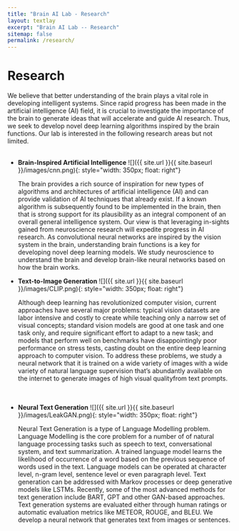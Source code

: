 ```yaml
---
title: "Brain AI Lab - Research"
layout: textlay
excerpt: "Brain AI Lab -- Research"
sitemap: false
permalink: /research/
---
```


# Research

We believe that better understanding of the brain plays a vital role in developing intelligent systems. Since rapid progress has been made in the artificial intelligence (AI) field, it is crucial to investigate the importance of the brain to generate ideas that will accelerate and guide AI research. Thus, we seek to develop novel deep learning algorithms inspired by the brain functions. Our lab is interested in the following research areas but not limited.<br><br>

- **Brain-Inspired Artificial Intelligence** ![]({{ site.url }}{{ site.baseurl }}/images/cnn.png){: style="width: 350px; float: right"}
  
  The brain provides a rich source of inspiration for new types of algorithms and architectures of artificial intelligence (AI) and can provide validation of AI techniques that already exist. If a known algorithm is subsequently found to be implemented in the brain, then that is strong support for its plausibility as an integral component of an overall general intelligence system. Our view is that leveraging in-sights gained from neuroscience research will expedite progress in AI research. As convolutional neural networks are inspired by the vision system in the brain, understanding brain functions is a key for developing novel deep learning models. We study neuroscience to understand the brain and develop brain-like neural networks based on how the brain works.

- **Text-to-Image Generation** ![]({{ site.url }}{{ site.baseurl }}/images/CLIP.png){: style="width: 350px; float: right"} 
  
  Although deep learning has revolutionized computer vision, current approaches have several major problems: typical vision datasets are labor intensive and costly to create while teaching only a narrow set of visual concepts; standard vision models are good at one task and one task only, and require significant effort to adapt to a new task; and models that perform well on benchmarks have disappointingly poor performance on stress tests, casting doubt on the entire deep learning approach to computer vision. To address these problems, we study a neural network that it is trained on a wide variety of images with a wide variety of natural language supervision that’s abundantly available on the internet to generate images of high visual qualityfrom text prompts. <br><br><br>
  
- **Neural Text Generation** ![]({{ site.url }}{{ site.baseurl }}/images/LeakGAN.png){: style="width: 350px; float: right"} 
  
  Neural Text Generation is a type of Language Modelling problem. Language Modelling is the core problem for a number of of natural language processing tasks such as speech to text, conversational system, and text summarization. A trained language model learns the likelihood of occurrence of a word based on the previous sequence of words used in the text. Language models can be operated at character level, n-gram level, sentence level or even paragraph level. Text generation can be addressed with Markov processes or deep generative models like LSTMs. Recently, some of the most advanced methods for text generation include BART, GPT and other GAN-based approaches. Text generation systems are evaluated either through human ratings or automatic evaluation metrics like METEOR, ROUGE, and BLEU. We develop a neural network that generates text from images or sentences.  <br><br><br>

